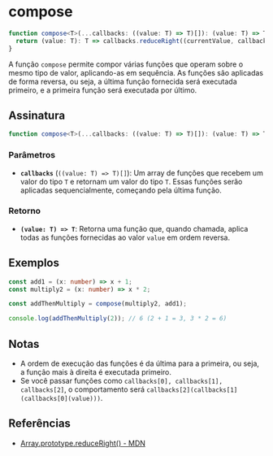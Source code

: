 # compose

```typescript
function compose<T>(...callbacks: ((value: T) => T)[]): (value: T) => T {
  return (value: T): T => callbacks.reduceRight((currentValue, callback) => callback(currentValue), value);
}
```
A função `compose` permite compor várias funções que operam sobre o mesmo tipo de valor, aplicando-as em sequência. As funções são aplicadas de forma reversa, ou seja, a última função fornecida será executada primeiro, e a primeira função será executada por último.


## Assinatura

```typescript
function compose<T>(...callbacks: ((value: T) => T)[]): (value: T) => T;
```

### Parâmetros

- **`callbacks`** (`((value: T) => T)[]`): Um array de funções que recebem um valor do tipo `T` e retornam um valor do tipo `T`. Essas funções serão aplicadas sequencialmente, começando pela última função.

### Retorno

- **`(value: T) => T`**: Retorna uma função que, quando chamada, aplica todas as funções fornecidas ao valor `value` em ordem reversa.

## Exemplos

```typescript
const add1 = (x: number) => x + 1;
const multiply2 = (x: number) => x * 2;

const addThenMultiply = compose(multiply2, add1);

console.log(addThenMultiply(2)); // 6 (2 + 1 = 3, 3 * 2 = 6)
```

## Notas

- A ordem de execução das funções é da última para a primeira, ou seja, a função mais à direita é executada primeiro.
- Se você passar funções como `callbacks[0], callbacks[1], callbacks[2]`, o comportamento será `callbacks[2](callbacks[1](callbacks[0](value)))`.

## Referências

- [Array.prototype.reduceRight() - MDN](https://developer.mozilla.org/en-US/docs/Web/JavaScript/Reference/Global_Objects/Array/reduceRight)